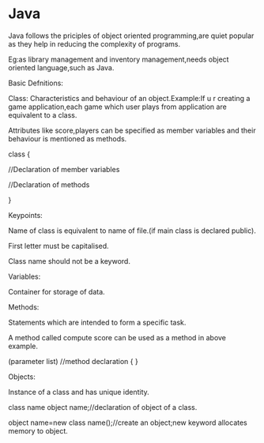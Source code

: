 # Java

Java follows the priciples of object oriented programming,are quiet popular as they help in reducing the complexity of programs.

Eg:as library management and inventory management,needs object oriented language,such as Java.

Basic Defnitions:

Class:
Characteristics and behaviour of an object.Example:If u r creating a game application,each game which user plays from application are equivalent to a class.

Attributes like score,players can be specified as member variables and their behaviour is mentioned as methods.

class<Class Name>
{

//Declaration of member variables 

//Declaration of methods

}

Keypoints:

Name of class is equivalent to name of file.(if main class is declared public).

First letter must be capitalised.

Class name should not be a keyword.

Variables:

Container for storage of data.

<datatype> <variable name>

Methods:

Statements which are intended to form a specific task.

A method called compute score can be used as a method in above example.

<Access specifiers><return type><method name>(parameter list)
//method declaration
{
  <Method Body>
}

Objects:

Instance of a class and has unique identity.

class name object name;//declaration of object of a class.

object name=new class name();//create an object;new keyword allocates memory to object.


